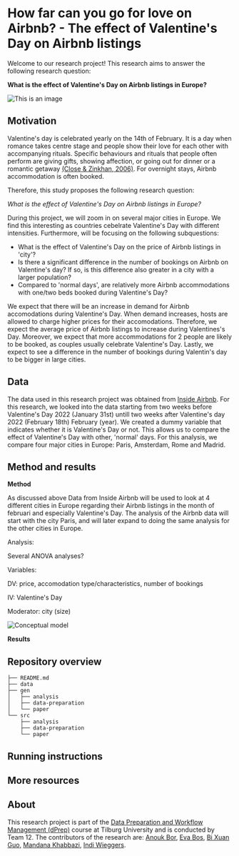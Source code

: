 # How far can you go for love on Airbnb? - The effect of Valentine's Day on Airbnb listings

Welcome to our research project! This research aims to answer the following research question:

**What is the effect of Valentine's Day on Airbnb listings in Europe?**

![This is an image](https://turntable.kagiso.io/images/romantic_bedroom.width-800.jpg)

## Motivation
Valentine's day is celebrated yearly on the 14th of February. It is a day when romance takes centre stage and people show their love for each other with accompanying rituals. Specific behaviours and rituals that people often perform are giving gifts, showing affection, or going out for dinner or a romantic getaway [(Close & Zinkhan, 2006)](https://www.acrwebsite.org/volumes/v33/v33_10020.pdf). For overnight stays, Airbnb accommodation is often booked.

Therefore, this study proposes the following research question:

*What is the effect of Valentine's Day on Airbnb listings in Europe?*

During this project, we will zoom in on several major cities in Europe. We find this interesting as countries cebelrate Valentine's Day with different intensities. Furthermore, will be focusing on the following subquestions:
- What is the effect of Valentine's Day on the price of Airbnb listings in 'city'?
- Is there a significant difference in the number of bookings on Airbnb on Valentine's day? If so, is this difference also greater in a city with a larger population?
- Compared to 'normal days', are relatively more Airbnb accommodations with one/two beds booked during Valentine's Day?

We expect that there will be an increase in demand for Airbnb accomodations during Valentine's Day. When demand increases, hosts are allowed to charge higher prices for their accomodations. Therefore, we expect the average price of Airbnb listings to increase during Valentines's Day. Moreover, we expect that more accommodations for 2 people are likely to be booked, as couples usually celebrate Valentine's Day. Lastly, we expect to see a difference in the number of bookings during Valentin's day to be bigger in large cities. 

## Data
The data used in this research project was obtained from [Inside Airbnb](http://insideairbnb.com/). For this research, we looked into the data starting from two weeks before Valentine's Day 2022 (January 31st) untill two weeks after Valentine's day 2022 (February 18th) February (year). We created a dummy variable that indicates whether it is Valentine's Day or not. This allows us to compare the effect of Valentine's Day with other, 'normal' days. For this analysis, we compare four major cities in Europe: Paris, Amsterdam, Rome and Madrid. 

## Method and results
**Method**

As discussed above Data from Inside Airbnb will be used to look at 4 different cities in Europe regarding their Airbnb listings in the month of februari and especially Valentine's Day. The analysis of the Airbnb data will start with the city Paris, and will later expand to doing the same analysis for the other cities in Europe. 

Analysis:

Several ANOVA analyses?

Variables:

DV: price, accomodation type/characteristics, number of bookings

IV: Valentine's Day

Moderator: city (size)

![Conceptual model](https://user-images.githubusercontent.com/91567676/192151644-fab4ce64-46ab-46e4-8eb9-367f85869462.png)

**Results**

## Repository overview
```
├── README.md
├── data
├── gen
│   ├── analysis
│   ├── data-preparation
│   └── paper
└── src
    ├── analysis
    ├── data-preparation
    └── paper
```
## Running instructions


## More resources


## About

This research project is part of the [Data Preparation and Workflow Management (dPrep)](https://dprep.hannesdatta.com/) course at Tilburg University and is conducted by Team 12. The contributors of the research are: [Anouk Bor](https://github.com/AnoukBor), [Eva Bos](https://github.com/EvaBos), [Bi Xuan Guo](https://github.com/bixuanguo), [Mandana Khabbazi](https://github.com/Mandanakhabbazi), [Indi Wieggers](https://github.com/indiwieggers123).
